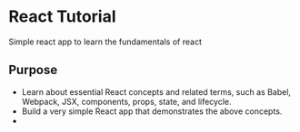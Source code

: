 # React Tutorial
Simple react app to learn the fundamentals of react

## Purpose
<ul>
<li>Learn about essential React concepts and related terms, such as Babel, Webpack, JSX, components, props, state, and lifecycle.</li>
<li>Build a very simple React app that demonstrates the above concepts.<li/>
</ul>